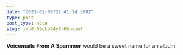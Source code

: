 ```yaml
---
date: "2023-01-09T22:41:24.508Z"
type: post 
post_type: note
slug: jvb8j09ckb94y8r6hbvxw7
---
```

**Voicemails From A Spammer** would be a sweet name for an album. 
